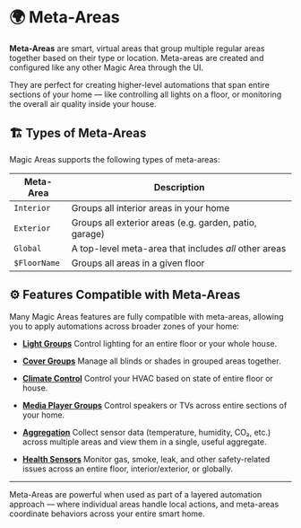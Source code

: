 # 🌍 Meta-Areas

**Meta-Areas** are smart, virtual areas that group multiple regular areas together based on their type or location. Meta-areas are created and configured like any other Magic Area through the UI.

They are perfect for creating higher-level automations that span entire sections of your home — like controlling all lights on a floor, or monitoring the overall air quality inside your house.

## 🏗️ Types of Meta-Areas

Magic Areas supports the following types of meta-areas:

| Meta-Area       | Description |
|-----------------|-------------|
| `Interior`      | Groups all interior areas in your home |
| `Exterior`      | Groups all exterior areas (e.g. garden, patio, garage) |
| `Global`        | A top-level meta-area that includes *all* other areas |
| `$FloorName`    | Groups all areas in a given floor |

## ⚙️ Features Compatible with Meta-Areas

Many Magic Areas features are fully compatible with meta-areas, allowing you to apply automations across broader zones of your home:

* **[Light Groups](../features/light-groups.md)**
  Control lighting for an entire floor or your whole house.

* **[Cover Groups](../features/cover-groups.md)**
  Manage all blinds or shades in grouped areas together.

* **[Climate Control](../features/climate-control.md)**
  Control your HVAC based on state of entire floor or house.

* **[Media Player Groups](../features/media-player-groups.md)**
  Control speakers or TVs across entire sections of your home.

* **[Aggregation](../features/aggregation.md)**
  Collect sensor data (temperature, humidity, CO₂, etc.) across multiple areas and view them in a single, useful aggregate.

* **[Health Sensors](../features/health-sensor.md)**
  Monitor gas, smoke, leak, and other safety-related issues across an entire floor, interior/exterior, or globally.

---

Meta-Areas are powerful when used as part of a layered automation approach — where individual areas handle local actions, and meta-areas coordinate behaviors across your entire smart home.
